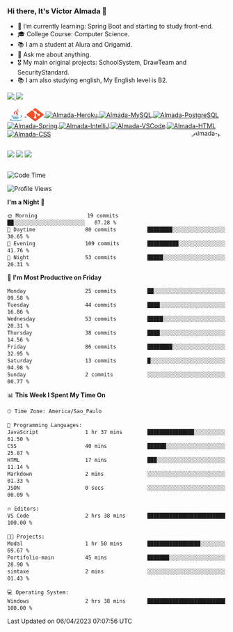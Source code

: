 ### Hi there, It's Victor Almada 👋


- 🌱 I’m currently learning: Spring Boot and starting to study front-end.
- 🎓 College Course: Computer Science.
- 📚  I am a student at Alura and Origamid.
- 💬 Ask me about anything.
- 🎖 My main original projects: SchoolSystem, DrawTeam and SecurityStandard.
- 📚 I am also studying english, My English level is B2.
 
<div>
<a href="https://github.com/Almadavic">
<img height="180em" src="https://github-readme-stats.vercel.app/api?username=Almadavic&showw_icons=true&theme=dark&include_all_commits=true&count_private=true">
<img height="180em" src="https://github-readme-stats.vercel.app/api/top-langs/?username=Almadavic&layout=compact&langs_count=16&theme=dracula">
</div>

<div style="display: inline_block"><br>
  <img align="center" alt="Almada-Java" height="30" width="40" src="https://raw.githubusercontent.com/devicons/devicon/master/icons/java/java-original.svg">
  <img align="center" alt="Almada-Git" height="30" width="40" src="https://raw.githubusercontent.com/devicons/devicon/master/icons/git/git-original.svg">
  <img align="center" alt="Almada-Heroku" height="30" width="40" src="https://cdn.jsdelivr.net/gh/devicons/devicon/icons/heroku/heroku-plain-wordmark.svg" />             
  <img align="center" alt="Almada-MySQL" height="30" width="40" src="https://cdn.jsdelivr.net/gh/devicons/devicon/icons/mysql/mysql-original-wordmark.svg" />
  <img align="center" alt="Almada-PostgreSQL" height="30" width="40" src="https://cdn.jsdelivr.net/gh/devicons/devicon/icons/postgresql/postgresql-plain-wordmark.svg" />
  <img align="center" alt="Almada-Spring" height="30" width="40" src="https://cdn.jsdelivr.net/gh/devicons/devicon/icons/spring/spring-original-wordmark.svg" />
   <img align="center" alt="Almada-IntelliJ" height="30" width="40" src="https://cdn.jsdelivr.net/gh/devicons/devicon/icons/intellij/intellij-original.svg" />
   <img align="center" alt="Almada-VSCode" height="30" width="40" src="https://cdn.jsdelivr.net/gh/devicons/devicon/icons/vscode/vscode-original.svg" />
   <img align="center" alt="Almada-HTML" height="30" width="40" src="https://cdn.jsdelivr.net/gh/devicons/devicon/icons/html5/html5-original.svg" />
   <img align="center" alt="Almada-CSS" height="30" width="40" src="https://cdn.jsdelivr.net/gh/devicons/devicon/icons/css3/css3-original.svg" />
  <img align="right" alt="Almada-pic" height="150" style="border-radius:50px;" src="https://user-images.githubusercontent.com/85299065/185514627-94fcf387-edc6-4c24-88f1-b4873ccd49e9.png">
</div>
  
  ##
 
<div> 
  <a href="https://www.youtube.com/channel/UCUrcUNA90M_ZqLEcQxd3UNA" target="_blank"><img src="https://img.shields.io/badge/YouTube-FF0000?style=for-the-badge&logo=youtube&logoColor=white" target="_blank"></a>
 <a href = "mailto:almadavic@live.com"><img src="https://img.shields.io/badge/-Gmail-%23333?style=for-the-badge&logo=gmail&logoColor=white" target="_blank"></a>
  <a href="https://www.linkedin.com/in/victoralmada/" target="_blank"><img src="https://img.shields.io/badge/-LinkedIn-%230077B5?style=for-the-badge&logo=linkedin&logoColor=white" target="_blank"></a> 
</div>

##

<!--START_SECTION:waka-->
![Code Time](http://img.shields.io/badge/Code%20Time-291%20hrs%2050%20mins-blue)

![Profile Views](http://img.shields.io/badge/Profile%20Views-10-blue)

**I'm a Night 🦉** 

```text
🌞 Morning                19 commits          ██░░░░░░░░░░░░░░░░░░░░░░░   07.28 % 
🌆 Daytime                80 commits          ████████░░░░░░░░░░░░░░░░░   30.65 % 
🌃 Evening                109 commits         ██████████░░░░░░░░░░░░░░░   41.76 % 
🌙 Night                  53 commits          █████░░░░░░░░░░░░░░░░░░░░   20.31 % 
```
📅 **I'm Most Productive on Friday** 

```text
Monday                   25 commits          ██░░░░░░░░░░░░░░░░░░░░░░░   09.58 % 
Tuesday                  44 commits          ████░░░░░░░░░░░░░░░░░░░░░   16.86 % 
Wednesday                53 commits          █████░░░░░░░░░░░░░░░░░░░░   20.31 % 
Thursday                 38 commits          ████░░░░░░░░░░░░░░░░░░░░░   14.56 % 
Friday                   86 commits          ████████░░░░░░░░░░░░░░░░░   32.95 % 
Saturday                 13 commits          █░░░░░░░░░░░░░░░░░░░░░░░░   04.98 % 
Sunday                   2 commits           ░░░░░░░░░░░░░░░░░░░░░░░░░   00.77 % 
```


📊 **This Week I Spent My Time On** 

```text
🕑︎ Time Zone: America/Sao_Paulo

💬 Programming Languages: 
JavaScript               1 hr 37 mins        ███████████████░░░░░░░░░░   61.50 % 
CSS                      40 mins             ██████░░░░░░░░░░░░░░░░░░░   25.87 % 
HTML                     17 mins             ███░░░░░░░░░░░░░░░░░░░░░░   11.14 % 
Markdown                 2 mins              ░░░░░░░░░░░░░░░░░░░░░░░░░   01.33 % 
JSON                     0 secs              ░░░░░░░░░░░░░░░░░░░░░░░░░   00.09 % 

🔥 Editors: 
VS Code                  2 hrs 38 mins       █████████████████████████   100.00 % 

🐱‍💻 Projects: 
Modal                    1 hr 50 mins        █████████████████░░░░░░░░   69.67 % 
Portifolio-main          45 mins             ███████░░░░░░░░░░░░░░░░░░   28.90 % 
sintaxe                  2 mins              ░░░░░░░░░░░░░░░░░░░░░░░░░   01.43 % 

💻 Operating System: 
Windows                  2 hrs 38 mins       █████████████████████████   100.00 % 
```


 Last Updated on 06/04/2023 07:07:56 UTC
<!--END_SECTION:waka-->
